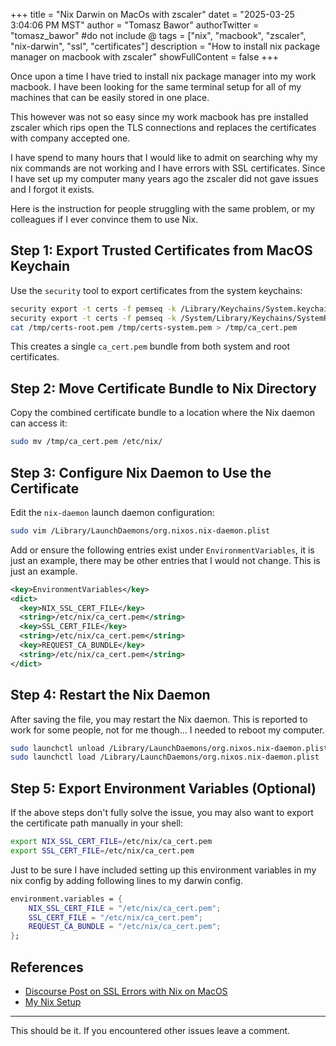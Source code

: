 +++
title = "Nix Darwin on MacOs with zscaler"
datet = "2025-03-25 3:04:06 PM MST"
author = "Tomasz Bawor"
authorTwitter = "tomasz_bawor" #do not include @
tags = ["nix", "macbook", "zscaler", "nix-darwin", "ssl", "certificates"]
description = "How to install nix package manager on macbook with zscaler"
showFullContent = false
+++

Once upon a time I have tried to install nix package manager into my work macbook. I have been looking for the same terminal setup for all of my machines that can be easily stored in one place. 

This however was not so easy since my work macbook has pre installed zscaler which rips open the TLS connections and replaces the certificates with company accepted one. 

I have spend to many hours that I would like to admit on searching why my nix commands are not working and I have errors with SSL certificates. Since I have set up my computer many years ago the zscaler did not gave issues and I forgot it exists. 

Here is the instruction for people struggling with the same problem, or my colleagues if I ever convince them to use Nix. 

## Step 1: Export Trusted Certificates from MacOS Keychain

Use the `security` tool to export certificates from the system keychains:

```bash
security export -t certs -f pemseq -k /Library/Keychains/System.keychain -o /tmp/certs-system.pem
security export -t certs -f pemseq -k /System/Library/Keychains/SystemRootCertificates.keychain -o /tmp/certs-root.pem
cat /tmp/certs-root.pem /tmp/certs-system.pem > /tmp/ca_cert.pem
```

This creates a single `ca_cert.pem` bundle from both system and root certificates.

## Step 2: Move Certificate Bundle to Nix Directory

Copy the combined certificate bundle to a location where the Nix daemon can access it:

```bash
sudo mv /tmp/ca_cert.pem /etc/nix/
```

## Step 3: Configure Nix Daemon to Use the Certificate

Edit the `nix-daemon` launch daemon configuration:

```bash
sudo vim /Library/LaunchDaemons/org.nixos.nix-daemon.plist
```

Add or ensure the following entries exist under `EnvironmentVariables`, it is just an example, there may be other entries that I would not change. This is just an example. 

```xml
<key>EnvironmentVariables</key>
<dict>
  <key>NIX_SSL_CERT_FILE</key>
  <string>/etc/nix/ca_cert.pem</string>
  <key>SSL_CERT_FILE</key>
  <string>/etc/nix/ca_cert.pem</string>
  <key>REQUEST_CA_BUNDLE</key>
  <string>/etc/nix/ca_cert.pem</string>
</dict>
```

## Step 4: Restart the Nix Daemon

After saving the file, you may restart the Nix daemon. This is reported to work for some people, not for me though... I needed to reboot my computer. 

```bash
sudo launchctl unload /Library/LaunchDaemons/org.nixos.nix-daemon.plist
sudo launchctl load /Library/LaunchDaemons/org.nixos.nix-daemon.plist
```

## Step 5: Export Environment Variables (Optional)

If the above steps don't fully solve the issue, you may also want to export the certificate path manually in your shell:

```bash
export NIX_SSL_CERT_FILE=/etc/nix/ca_cert.pem
export SSL_CERT_FILE=/etc/nix/ca_cert.pem
```

Just to be sure I have included setting up this environment variables in my nix config by adding following lines to my darwin config. 

```nix
environment.variables = {
    NIX_SSL_CERT_FILE = "/etc/nix/ca_cert.pem";
    SSL_CERT_FILE = "/etc/nix/ca_cert.pem";
    REQUEST_CA_BUNDLE = "/etc/nix/ca_cert.pem";
};
```

## References

- [Discourse Post on SSL Errors with Nix on MacOS](https://discourse.nixos.org/t/ssl-ca-cert-error-on-macos/31171/6)
- [My Nix Setup](https://github.com/tomaszbawor/nix-configurations)

---

This should be it. If you encountered other issues leave a comment.
